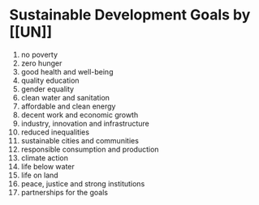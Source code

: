 # Sustainable Development Goals by [[UN]]
1. no poverty
2. zero hunger
3. good health and well-being
4. quality education
5. gender equality
6. clean water and sanitation
7. affordable and clean energy
8. decent work and economic growth
9. industry, innovation and infrastructure
10. reduced inequalities
11. sustainable cities and communities
12. responsible consumption and production
13. climate action
14. life below water
15. life on land
16. peace, justice and strong institutions
17. partnerships for the goals
